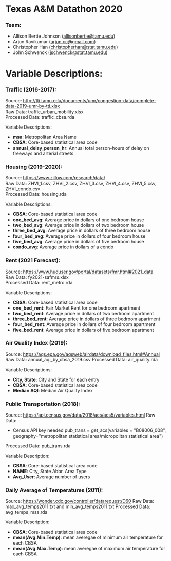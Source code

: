 # Texas A&M Datathon 2020

### Team: 
- Allison Bertie Johnson (allisonbertie@tamu.edu)
- Arjun Ravikumar (arjun.cc@gmail.com)
- Christopher Han (christopherhan@stat.tamu.edu)
- John Schwenck (jschwenck@stat.tamu.edu)

# Variable Descriptions:  

### Traffic (2016-2017):

Source: http://tti.tamu.edu/documents/umr/congestion-data/complete-data-2019-umr-by-tti.xlsx  
Raw Data: traffic_urban_mobility.xlsx  
Processed Data: traffic_cbsa.rda  

Variable Descriptions:

- **msa**: Metropolitan Area Name
- **CBSA**: Core-based statistical area code 
- **annual_delay_person_hr**: Annual total person-hours of delay on freeways and arterial streets

### Housing (2019-2020):

Source: https://www.zillow.com/research/data/  
Raw Data: ZHVI_1.csv, ZHVI_2.csv, ZHVI_3.csv, ZHVI_4.csv, ZHVI_5.csv, ZHVI_condo.csv  
Processed Data: housing.rda 

Variable Descriptions:

- **CBSA**: Core-based statistical area code 
- **one_bed_avg**: Average price in dollars of one bedroom house
- **two_bed_avg**: Average price in dollars of two bedroom house
- **three_bed_avg**: Average price in dollars of three bedroom house
- **four_bed_avg**: Average price in dollars of four bedroom house
- **five_bed_avg**: Average price in dollars of five bedroom house
- **condo_avg**: Average price in dollars of a condo

### Rent (2021 Forecast):

Source: https://www.huduser.gov/portal/datasets/fmr.html#2021_data  
Raw Data: fy2021-safmrs.xlsx  
Processed Data: rent_metro.rda

Variable Descriptions:

- **CBSA**: Core-based statistical area code 
- **one_bed_rent**: Fair Market Rent for one bedroom apartment
- **two_bed_rent**: Average price in dollars of two bedroom apartment
- **three_bed_rent**: Average price in dollars of three bedroom apartment
- **four_bed_rent**: Average price in dollars of four bedroom apartment
- **five_bed_rent**: Average price in dollars of five bedroom apartment

### Air Quality Index (2019): 

Source: https://aqs.epa.gov/aqsweb/airdata/download_files.html#Annual
Raw Data: annual_aqi_by_cbsa_2019.csv
Processed Data: air_quality.rda

Variable Descriptions:

- **City, State**: City and State for each entry
- **CBSA**:  Core-based statistical area code 
- **Median AQI**: Median Air Quality Index

### Public Transportation (2018): 

Source: https://api.census.gov/data/2018/acs/acs5/variables.html
Raw Data: 
* Census API key needed
pub_trans = get_acs(variables = "B08006_008", 
                    geography="metropolitan statistical area/micropolitan statistical area")

Processed Data: pub_trans.rda

Variable Description:

- **CBSA**: Core-based statistical area code 
- **NAME**: City, State Abbr. Area Type
- **Avg_User**: Average number of users 

### Daily Average of Temperatures (2011):

Source: https://wonder.cdc.gov/controller/datarequest/D60
Raw Data: max_avg_temps2011.txt and min_avg_temps2011.txt
Processed Data: avg_temps_msa.rda

Variable Description:

- **CBSA**: Core-based statistical area code 
- **mean(Avg.Min.Temp)**: mean averegae of minimum air temperature for each CBSA 
- **mean(Avg.Max.Temp)**: mean averegae of maximum air temperature for each CBSA 